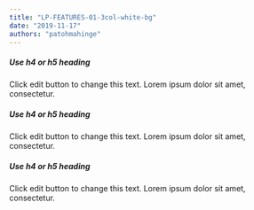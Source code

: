 ```yaml
---
title: "LP-FEATURES-01-3col-white-bg"
date: "2019-11-17"
authors: "patohmahinge"
---
```


##### Use h4 or h5 heading

Click edit button to change this text. Lorem ipsum dolor sit amet, consectetur.

##### Use h4 or h5 heading

Click edit button to change this text. Lorem ipsum dolor sit amet, consectetur.

##### Use h4 or h5 heading

Click edit button to change this text. Lorem ipsum dolor sit amet, consectetur.
